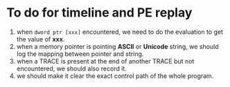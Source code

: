 # To do for timeline and PE replay #
1. when `dword ptr [xxx]` encountered, we need to do the evaluation to get the value of **xxx**.
2. when a memory pointer is pointing **ASCII** or **Unicode** string, we should log the mapping between pointer and string.
3. when a TRACE is present at the end of another TRACE but not encountered, we should also record it.
4. we should make it clear the exact control path of the whole program.
